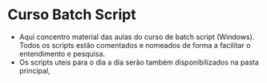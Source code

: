 # Curso Batch Script

 - Aqui concentro material das aulas do curso de batch script (Windows). Todos os scripts estão comentados e nomeados de forma a facilitar o entendimento e pesquisa.
 - Os scripts uteis para o dia a dia serão também disponibilizados na pasta principal,
